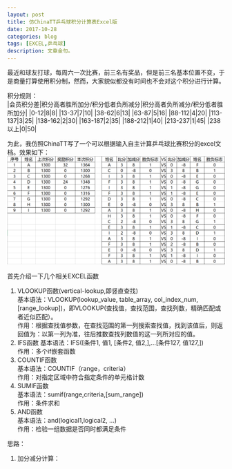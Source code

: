 ```yaml
---
layout: post
title: 仿ChinaTT乒乓球积分计算表Excel版
date: 2017-10-28
categories: blog
tags: [EXCEL,乒乓球]
description: 文章金句。
---
```


最近和球友打球，每周六一次比赛，前三名有奖品，但是前三名基本位置不变，于是商量打算使用积分制，然而，大家貌似都没有时间也不会对这个积分进行计算。

积分规则：</br>
|会员积分差|积分高者胜所加分/积分低者负所减分|积分高者负所减分/积分低者胜所加分|
|0-12|8|8|
|13-37|7|10|
|38-62|6|13|
|63-87|5|16|
|88-112|4|20|
|113-137|3|25|
|138-162|2|30|
|163-187|2|35|
|188-212|1|40|
|213-237|1|45|
|238以上|0|50|

为此，我仿照ChinaTT写了一个可以根据输入自主计算乒乓球比赛积分的excel文档。效果如下：
![alt text](https://github.com/SKYESCAPE/SKYESCAPE.GITHUB.IO/raw/master/article_image/1_1.jpg)

首先介绍一下几个相关EXCEL函数
1. VLOOKUP函数(vertical-lookup,即竖直查找)</br>
基本语法：VLOOKUP(lookup_value, table_array, col_index_num, [range_lookup])，即VLOOKUP(查找值，查找范围，查找列数，精确匹配或者近似匹配）。</br>
作用：根据查找值参数，在查找范围的第一列搜索查找值，找到该值后，则返回值为：以第一列为准，往后推数查找列数值的这一列所对应的值。
2. IFS函数
基本语法：IFS([条件1, 值1, [条件2, 值2,],…[条件127, 值127,])</br>
作用：多个if嵌套函数
3. COUNTIF函数</br>
基本语法：COUNTIF（range，criteria）</br>
作用：对指定区域中符合指定条件的单元格计数
4. SUMIF函数</br>
基本语法：sumif(range,criteria,[sum_range])</br>
作用：条件求和
5. AND函数</br>
基本语法：and(logical1,logical2, ...)</br>
作用：检验一组数据是否同时都满足条件

思路：</br>
1. 加分减分计算：












